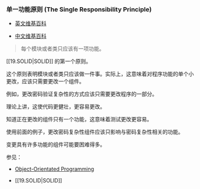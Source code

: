 ### 单一功能原则 (The Single Responsibility Principle)

-   [英文维基百科](https://en.wikipedia.org/wiki/Single_responsibility_principle)
    
-   [中文维基百科](https://zh.wikipedia.org/wiki/%E5%8D%95%E4%B8%80%E5%8A%9F%E8%83%BD%E5%8E%9F%E5%88%99)
    

> 每个模块或者类只应该有一项功能。

[[19.SOLID|SOLID]] 的第一个原则。

这个原则表明模块或者类只应该做一件事。实际上，这意味着对程序功能的单个小更改，应该只需要更改一个组件。

例如，更改密码验证复杂性的方式应该只需要更改程序的一部分。

理论上讲，这使代码更健壮，更容易更改。

知道正在更改的组件只有一个功能，这意味着测试更改更容易。

使用前面的例子，更改密码复杂性组件应该只影响与密码复杂性相关的功能。

变更具有许多功能的组件可能要困难得多。

参见：

-   [Object-Orientated Programming](#todo)
    
-   [[19.SOLID|SOLID]]